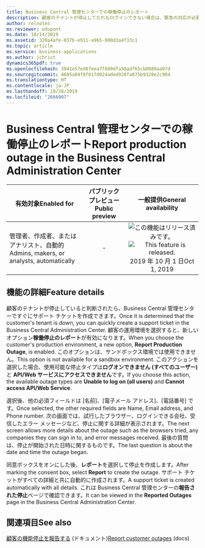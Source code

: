 ```yaml
---
title: Business Central 管理センターでの稼働停止のレポート
description: 顧客のテナントが停止してだれもログインできない場合は、緊急の対応が必要な重大な状況です。 Business Central 管理センターでは、パートナーはサポート チケットを自動的に作成する新しい [稼働停止のレポート] オプションを使用できるようになりました。
author: relnotes
ms.reviewer: edupont
ms.date: 10/14/2019
ms.assetid: 320a4afe-037b-e911-a965-000d3a4f33c1
ms.topic: article
ms.service: business-applications
ms.author: jchrist
dynamics365pdf: true
ms.openlocfilehash: 3941e57ed87eea7f609dfa58ad765cb0080aa97d
ms.sourcegitcommit: 4605a04f6f017d024aded928fa875b9328e2c904
ms.translationtype: HT
ms.contentlocale: ja-JP
ms.lasthandoff: 10/28/2019
ms.locfileid: "2666907"
---
```

# <a name="report-production-outage-in-the-business-central-administration-center"></a><span data-ttu-id="1604f-104">Business Central 管理センターでの稼働停止のレポート</span><span class="sxs-lookup"><span data-stu-id="1604f-104">Report production outage in the Business Central Administration Center</span></span>


| <span data-ttu-id="1604f-105">有効対象</span><span class="sxs-lookup"><span data-stu-id="1604f-105">Enabled for</span></span>    |  <span data-ttu-id="1604f-106">パブリック プレビュー</span><span class="sxs-lookup"><span data-stu-id="1604f-106">Public preview</span></span> | <span data-ttu-id="1604f-107">一般提供</span><span class="sxs-lookup"><span data-stu-id="1604f-107">General availability</span></span> | 
| ---------- | :----------: |:----------: |
|<span data-ttu-id="1604f-108">管理者、作成者、またはアナリスト、自動的</span><span class="sxs-lookup"><span data-stu-id="1604f-108">Admins, makers, or analysts, automatically</span></span>|-| <span data-ttu-id="1604f-109">![この機能はリリース済みです。](/dynamics365-release-plan/media/green-checkmark.png "この機能はリリース済みです。")</span><span class="sxs-lookup"><span data-stu-id="1604f-109">![This feature is released.](/dynamics365-release-plan/media/green-checkmark.png "This feature is released.")</span></span> <span data-ttu-id="1604f-110">2019 年 10 月 1 日</span><span class="sxs-lookup"><span data-stu-id="1604f-110">Oct 1, 2019</span></span>|






## <a name="feature-details"></a><span data-ttu-id="1604f-111">機能の詳細</span><span class="sxs-lookup"><span data-stu-id="1604f-111">Feature details</span></span>
<!--feature detail start -->
<span data-ttu-id="1604f-112">顧客のテナントが停止していると判断されたら、Business Central 管理センターですぐにサポート チケットを作成できます。</span><span class="sxs-lookup"><span data-stu-id="1604f-112">Once it is determined that the customer's tenant is down, you can quickly create a support ticket in the Business Central Administration Center.</span></span> <span data-ttu-id="1604f-113">顧客の運用環境を選択すると、新しいオプション**稼働停止のレポート**が有効になります。</span><span class="sxs-lookup"><span data-stu-id="1604f-113">When you choose the customer's production environment, a new option, **Report Production Outage**, is enabled.</span></span> <span data-ttu-id="1604f-114">このオプションは、サンドボックス環境では使用できません。</span><span class="sxs-lookup"><span data-stu-id="1604f-114">This option is not available for a sandbox environment.</span></span> <span data-ttu-id="1604f-115">このアクションを選択した場合、使用可能な停止タイプは**ログオンできません (すべてのユーザー)** と **API/Web サービスにアクセスできません**です。</span><span class="sxs-lookup"><span data-stu-id="1604f-115">If you choose this action, the available outage types are **Unable to log on (all users)** and **Cannot access API/Web Service**.</span></span> 

<span data-ttu-id="1604f-116">選択後、他の必須フィールドは [名前]、[電子メール アドレス]、[電話番号] です。</span><span class="sxs-lookup"><span data-stu-id="1604f-116">Once selected, the other required fields are Name, Email address, and Phone number.</span></span> <span data-ttu-id="1604f-117">次の画面では、試行したブラウザー、ログインできる会社、受信したエラー メッセージなど、停止に関する詳細が表示されます。</span><span class="sxs-lookup"><span data-stu-id="1604f-117">The next screen allows more details about the outage such as the browsers tried, any companies they can sign in to, and error messages received.</span></span> <span data-ttu-id="1604f-118">最後の質問は、停止が開始された日時に関するものです。</span><span class="sxs-lookup"><span data-stu-id="1604f-118">The last question is about the date and time the outage began.</span></span> 

<span data-ttu-id="1604f-119">同意ボックスをオンにした後、**レポート**を選択して停止を作成します。</span><span class="sxs-lookup"><span data-stu-id="1604f-119">After marking the consent box, select **Report** to create the outage.</span></span> <span data-ttu-id="1604f-120">サポート チケットがすべての詳細と共に自動的に作成されます。</span><span class="sxs-lookup"><span data-stu-id="1604f-120">A support ticket is created automatically with all details.</span></span> <span data-ttu-id="1604f-121">これは Business Central 管理センターの**報告された停止**ページで確認できます。</span><span class="sxs-lookup"><span data-stu-id="1604f-121">It can be viewed in the **Reported Outages** page in the Business Central Administration Center.</span></span>
<!--feature detail end -->










## <a name="see-also"></a><span data-ttu-id="1604f-122">関連項目</span><span class="sxs-lookup"><span data-stu-id="1604f-122">See also</span></span>

<span data-ttu-id="1604f-123">[顧客の機能停止を報告する](https://docs.microsoft.com/dynamics365/business-central/dev-itpro/administration/manage-technical-support#report-customer-outages) (ドキュメント)</span><span class="sxs-lookup"><span data-stu-id="1604f-123">[Report customer outages](https://docs.microsoft.com/dynamics365/business-central/dev-itpro/administration/manage-technical-support#report-customer-outages) (docs)</span></span>
